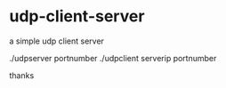 udp-client-server
=================

a simple udp client server

./udpserver portnumber
./udpclient serverip portnumber

thanks

